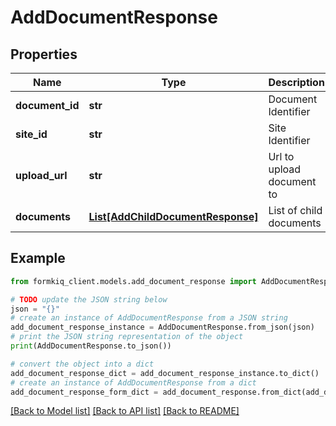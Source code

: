# AddDocumentResponse


## Properties

Name | Type | Description | Notes
------------ | ------------- | ------------- | -------------
**document_id** | **str** | Document Identifier | [optional] 
**site_id** | **str** | Site Identifier | [optional] 
**upload_url** | **str** | Url to upload document to | [optional] 
**documents** | [**List[AddChildDocumentResponse]**](AddChildDocumentResponse.md) | List of child documents | [optional] 

## Example

```python
from formkiq_client.models.add_document_response import AddDocumentResponse

# TODO update the JSON string below
json = "{}"
# create an instance of AddDocumentResponse from a JSON string
add_document_response_instance = AddDocumentResponse.from_json(json)
# print the JSON string representation of the object
print(AddDocumentResponse.to_json())

# convert the object into a dict
add_document_response_dict = add_document_response_instance.to_dict()
# create an instance of AddDocumentResponse from a dict
add_document_response_form_dict = add_document_response.from_dict(add_document_response_dict)
```
[[Back to Model list]](../README.md#documentation-for-models) [[Back to API list]](../README.md#documentation-for-api-endpoints) [[Back to README]](../README.md)


